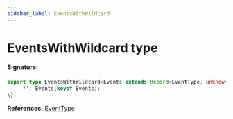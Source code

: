 ```yaml
---
sidebar_label: EventsWithWildcard
---
```


# EventsWithWildcard type

#### Signature:

```typescript
export type EventsWithWildcard<Events extends Record<EventType, unknown>> = Events & \{
    '*': Events[keyof Events];
\};
```

**References:** [EventType](./puppeteer.eventtype.md)

